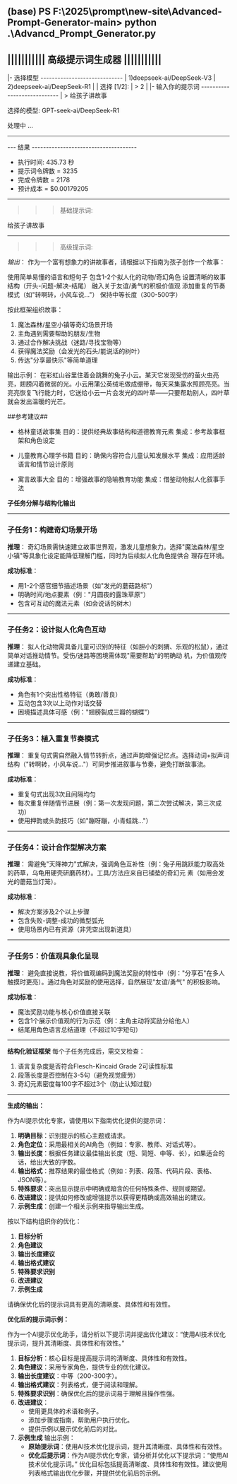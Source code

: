 (base) PS F:\2025\prompt\new-site\Advanced-Prompt-Generator-main> python .\Advancd_Prompt_Generator.py
----------------------------------------------------
||||||||||| 高级提示词生成器 |||||||||||
----------------------------------------------------

|- 选择模型 -----------------------------
|   1)deepseek-ai/DeepSeek-V3
|   2)deepseek-ai/DeepSeek-R1
|
|   选择 [1/2]:
|   > 2
|
|- 输入你的提示词 ----------------------------
|   > 给孩子讲故事


选择的模型: GPT-seek-ai/DeepSeek-R1

处理中 ...

----------------------------------------------------

--- 结果 -------------------------------------
- 执行时间: 435.73 秒
- 提示词令牌数 = 3235
- 完成令牌数 = 2178
- 预计成本 = $0.00179205

----------------------------------------------------

>>> 基础提示词:

给孩子讲故事

----------------------------------------------------

>>> 高级提示词:

*输出*：
作为一个富有想象力的讲故事者，请根据以下指南为孩子创作一个故事：

使用简单易懂的语言和短句子
包含1-2个拟人化的动物/奇幻角色
设置清晰的故事结构（开头-问题-解决-结尾）
融入关于友谊/勇气的积极价值观
添加重复的节奏模式（如"转啊转，小风车说..."）
保持中等长度（300-500字）

按此框架组织故事：
1. 魔法森林/星空小镇等奇幻场景开场
2. 主角遇到需要帮助的朋友/生物
3. 通过合作解决挑战（迷路/寻找宝物等）
4. 获得魔法奖励（会发光的石头/能说话的树叶）
5. 传达"分享最快乐"等简单道理

输出示例：
在彩虹山谷里住着会跳舞的兔子小云。某天它发现受伤的萤火虫亮亮，翅膀闪着微弱的光。小云用蒲公英绒毛做成绷带，每天采集露水照顾亮亮。当亮亮恢复飞行能力时，它送给小云一片会发光的四叶草——只要帮助别人，四叶草就会发出温暖的光芒。

##参考建议##
- 格林童话故事集
  目的：提供经典故事结构和道德教育元素
  集成：参考故事框架和角色设定

- 儿童教育心理学书籍
  目的：确保内容符合儿童认知发展水平
  集成：应用适龄语言和情节设计原则

- 寓言故事大全
  目的：增强故事的隐喻教育功能
  集成：借鉴动物拟人化叙事手法

**子任务分解与结构化输出**

---

### **子任务1：构建奇幻场景开场**
**推理**：
奇幻场景需快速建立故事世界观，激发儿童想象力。选择"魔法森林/星空小镇"等具象化设定能降低理解门槛，同时为后续拟人化角色提供合 理存在环境。

**成功标准**：
- 用1-2个感官细节描述场景（如"发光的蘑菇路标"）
- 明确时间/地点要素（例："月圆夜的露珠草原"）
- 包含可互动的魔法元素（如会说话的树木）

---

### **子任务2：设计拟人化角色互动**
**推理**：
拟人化动物需具备儿童可识别的特征（如胆小的刺猬、乐观的松鼠），通过简单对话推动情节。受伤/迷路等困境需体现"需要帮助"的明确动 机，为价值观传递建立基础。

**成功标准**：
- 角色有1个突出性格特征（勇敢/善良）
- 互动包含3次以上动作对话交替
- 困境描述具体可感（例："翅膀裂成三瓣的蝴蝶"）

---

### **子任务3：植入重复节奏模式**
**推理**：
重复句式需自然融入情节转折点，通过声韵增强记忆点。选择动词+拟声词结构（"转啊转，小风车说..."）可同步推进叙事与节奏，避免打断故事流。

**成功标准**：
- 重复句式出现3次且间隔均匀
- 每次重复伴随情节进展（例：第一次发现问题，第二次尝试解决，第三次成功）
- 使用押韵或头韵技巧（如"蹦呀蹦，小青蛙跳..."）

---

### **子任务4：设计合作型解决方案**
**推理**：
需避免"天降神力"式解决，强调角色互补性（例：兔子用跳跃能力取高处的药草，乌龟用硬壳研磨药材）。工具/方法应来自已铺垫的奇幻元 素（如用会发光的蘑菇当灯笼）。

**成功标准**：
- 解决方案涉及2个以上步骤
- 包含失败-调整-成功的微型弧光
- 使用场景内已有资源（非凭空出现新道具）

---

### **子任务5：价值观具象化呈现**
**推理**：
避免直接说教，将价值观编码到魔法奖励的特性中（例："分享石"在多人触摸时更亮）。通过角色对奖励的使用选择，自然展现"友谊/勇气" 的积极影响。

**成功标准**：
- 魔法奖励功能与核心价值直接关联
- 包含1个展示价值观的行为示范（例：主角主动将奖励分给他人）
- 结尾用角色语言总结道理（不超过10字短句）

---

**结构化验证框架**
每个子任务完成后，需交叉检查：
1. 语言复杂度是否符合Flesch-Kincaid Grade 2可读性标准
2. 段落长度是否控制在3-5句（避免视觉疲劳）
3. 奇幻元素密度每100字不超过3个（防止认知过载）

----------------------------------------------------

**生成的输出：**

作为AI提示优化专家，请使用以下指南优化提供的提示词：

1. **明确目标**：识别提示的核心主题或请求。
2. **角色定位**：采用最相关的AI角色（例如：专家、教师、对话式等）。
3. **输出长度**：根据任务建议最佳输出长度（短、简短、中等、长），如果适合的话，给出大致的字数。
4. **输出格式**：推荐结果的最佳格式（例如：列表、段落、代码片段、表格、JSON等）。
5. **特殊要求**：突出显示提示中明确或暗含的任何特殊条件、规则或期望。
6. **改进建议**：提供如何修改或增强提示以获得更精确或高效输出的建议。
7. **示例生成**：创建一个相关示例来指导输出生成。

按以下结构组织你的优化：

1. **目标分析**
2. **角色建议**
3. **输出长度建议**
4. **输出格式建议**
5. **特殊要求识别**
6. **改进建议**
7. **示例生成**

请确保优化后的提示词具有更高的清晰度、具体性和有效性。

**优化后的提示词示例：**

作为一个AI提示优化助手，请分析以下提示词并提出优化建议：“使用AI技术优化提示词，提升其清晰度、具体性和有效性。”

1. **目标分析**：核心目标是提高提示词的清晰度、具体性和有效性。
2. **角色建议**：采用专家角色，提供专业的优化建议。
3. **输出长度建议**：中等（200-300字）。
4. **输出格式建议**：列表格式，便于阅读和理解。
5. **特殊要求识别**：确保优化后的提示词易于理解且操作性强。
6. **改进建议**：
   - 使用更具体的术语和例子。
   - 添加步骤或指南，帮助用户执行优化。
   - 提供示例以展示优化前后的对比。
7. **示例生成**
   输出示例：
   - **原始提示词**：使用AI技术优化提示词，提升其清晰度、具体性和有效性。
   - **优化后提示词**：作为AI提示优化专家，请分析并优化以下提示词：“使用AI技术优化提示词。” 优化目标包括提高清晰度、具体性和有效性。建议使用列表格式输出优化步骤，并提供优化前后的示例。